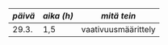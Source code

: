 |*päivä*|*aika (h)*|*mitä tein*                                            |
|-------|----------|-------------------------------------------------------|
| 29.3. |    1,5   |vaativuusmäärittely                                    |

